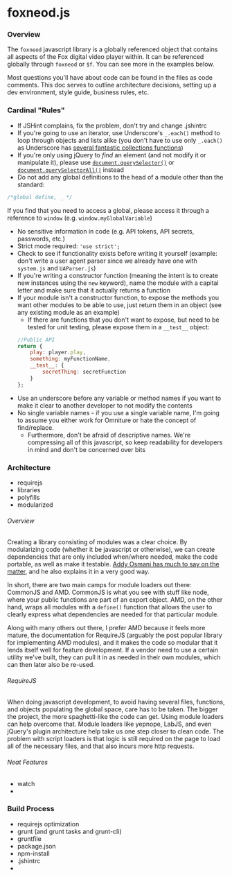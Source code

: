 # foxneod.js

### Overview
The `foxneod` javascript library is a globally referenced object that contains all aspects of the Fox digital video player within. It can be referenced globally through `foxneod` or `$f`. You can see more in the examples below.

Most questions you'll have about code can be found in the files as code comments. This doc serves to outline architecture decisions, setting up a dev environment, style guide, business rules, etc.

### Cardinal "Rules"
* If JSHint complains, fix the problem, don't try and change .jshintrc
* If you're going to use an iterator, use Underscore's `_.each()` method to loop through objects and lists alike (you don't have to use only `_.each()` as Underscore has [several fantastic collections functions](http://underscorejs.org/#collections))
* If you're only using jQuery to _find_ an element (and not modify it or manipulate it), please use [`document.querySelector()`](https://developer.mozilla.org/en-US/docs/Web/API/Document.querySelector) or [`document.querySelectorAll()`](https://developer.mozilla.org/en-US/docs/Web/API/Document.querySelectorAll) instead
* Do not add any global definitions to the head of a module other than the standard: 
```javascript
/*global define, _ */
```
If you find that you need to access a global, please access it through a reference to `window` (e.g. `window.myGlobalVariable`)
* No sensitive information in code (e.g. API tokens, API secrets, passwords, etc.)
* Strict mode required: `'use strict';`
* Check to see if functionality exists before writing it yourself (example: don't write a user agent parser since we already have one with `system.js` and `UAParser.js`)
* If you're writing a constructor function (meaning the intent is to create new instances using the `new` keyword), name the module with a capital letter and make sure that it actually returns a function
* If your module isn't a constructor function, to expose the methods you want other modules to be able to use, just return them in an object (see any existing module as an example)
	* If there are functions that you don't want to expose, but need to be tested for unit testing, please expose them in a `__test__` object:
	```javascript
	//Public API
	return {
		play: player.play,
		something: myFunctionName,
		__test__: {
			secretThing: secretFunction
		}	
	};
	```
* Use an underscore before any variable or method names if you want to make it clear to another developer to not modify the contents
* No single variable names - if you use a single variable name, I'm going to assume you either work for Omniture or hate the concept of find/replace.
	* Furthermore, don't be afraid of descriptive names. We're compressing all of this javascript, so keep readability for developers in mind and don't be concerned over bits


 


### Architecture
* requirejs
* libraries
* polyfills
* modularized

###### Overview
Creating a library consisting of modules was a clear choice. By modularizing code (whether it be javascript or otherwise), we can create dependencies that are only included when/where needed, make the code portable, as well as make it testable. [Addy Osmani has much to say on the matter](http://addyosmani.com/writing-modular-js/), and he also explains it in a very good way.

In short, there are two main camps for module loaders out there: CommonJS and AMD. CommonJS is what you see with stuff like node, where your public functions are part of an export object. AMD, on the other hand, wraps all modules with a `define()` function that allows the user to clearly express what dependencies are needed for that particular module.

Along with many others out there, I prefer AMD because it feels more mature, the documentation for RequireJS (arguably the post popular library for implementing AMD modules), and it makes the code so modular that it lends itself well for feature development. If a vendor need to use a certain utility we've built, they can pull it in as needed in their own modules, which can then later also be re-used. 


###### RequireJS
When doing javascript development, to avoid having several files, functions, and objects populating the global space, care has to be taken. The bigger the project, the more spaghetti-like the code can get. Using module loaders can help overcome that. Module loaders like yepnope, LabJS, and even jQuery's plugin architecture help take us one step closer to clean code. The problem with script loaders is that logic is still required on the page to load all of the necessary files, and that also incurs more http requests.

 

###### Neat Features
* watch
*


### Build Process
* requirejs optimization
* grunt (and grunt tasks and grunt-cli) 
* gruntfile
* package.json
* npm-install
* .jshintrc
* 